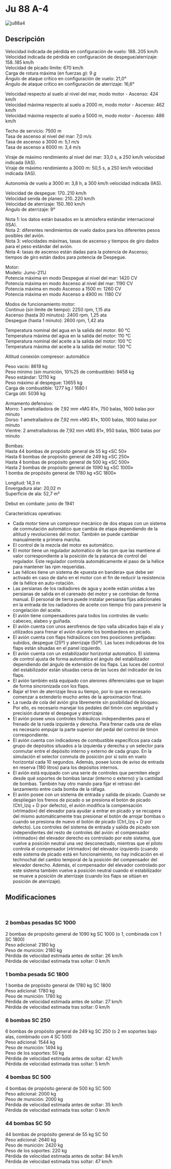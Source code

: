# Ju 88 A-4  
  
![ju88a4](../images/ju88a4.png)  
  
## Descripción  
  
Velocidad indicada de pérdida en configuración de vuelo: 188..205 km/h  
Velocidad indicada de pérdida en configuración de despegue/aterrizaje: 158..185 km/h  
Velocidad de picado límite: 670 km/h  
Carga de rotura máxima (en fuerzas <i>g</i>): 9 <i>g</i>  
Ángulo de ataque crítico en configuración de vuelo: 21,0°  
Ángulo de ataque crítico en configuración de aterrizaje: 16,6°  
  
Velocidad respecto al suelo al nivel del mar, modo motor - Ascenso: 424 km/h  
Velocidad máxima respecto al suelo a 2000 m, modo motor - Ascenso: 462 km/h  
Velocidad máxima respecto al suelo a 5000 m, modo motor - Ascenso: 486 km/h  
  
Techo de servicio: 7500 m  
Tasa de ascenso al nivel del mar: 7,0 m/s  
Tasa de ascenso a 3000 m: 5,1 m/s  
Tasa de ascenso a 6000 m: 3,4 m/s  
  
Viraje de máximo rendimiento al nivel del mar: 33,0 s, a 250 km/h velocidad indicada (IAS).  
Viraje de máximo rendimiento a 3000 m: 50,5 s, a 250 km/h velocidad indicada (IAS).  
  
Autonomía de vuelo a 3000 m: 3,8 h, a 300 km/h velocidad indicada (IAS).  
  
Velocidad de despegue: 170..210 km/h  
Velocidad senda de planeo: 210..220 km/h  
Velocidad de aterrizaje: 150..160 km/h  
Ángulo de aterrizaje: 9°  
  
Nota 1: los datos están basados en la atmósfera estándar internacional (ISA).  
Nota 2: diferentes rendimientos de vuelo dados para los diferentes pesos posibles del avión.  
Nota 3: velocidades máximas, tasas de ascenso y tiempos de giro dados para el peso estándar del avión.  
Nota 4: tasas de ascenso están dadas para la potencia de Ascenso; tiempos de giro están dados para potencia de Despegue.  
  
Motor:  
Modelo: Jumo-211J  
Potencia máxima en modo Despegue al nivel del mar: 1420 CV  
Potencia máxima en modo Ascenso al nivel del mar: 1190 CV  
Potencia máxima en modo Ascenso a 1500 m: 1260 CV  
Potencia máxima en modo Ascenso a 4900 m: 1180 CV  
  
Modos de funcionamiento motor:  
Continuo (sin límite de tiempo): 2250 rpm, 1,15 ata  
Ascenso (hasta 30 minutos): 2400 rpm, 1,25 ata  
Despegue (hasta 1 minuto): 2600 rpm, 1,42 ata  
  
Temperatura nominal del agua en la salida del motor: 80 °C  
Temperatura máxima del agua en la salida del motor: 110 °C  
Temperatura nominal del aceite a la salida del motor: 100 °C  
Temperatura máxima del aceite a la salida del motor: 130 °C  
  
Altitud conexión compresor: automático   
  
Peso vacío: 8619 kg  
Peso mínimo (sin munición, 10%25 de combustible): 9458 kg  
Peso estándar: 12110 kg  
Peso máximo al despegue: 13655 kg  
Carga de combustible: 1277 kg / 1680 l  
Carga útil: 5036 kg  
  
Armamento defensivo:  
Morro: 1 ametralladora de 7,92 mm «MG 81», 750 balas, 1600 balas por minuto  
Dorso: 1 ametralladora de 7,92 mm «MG 81», 1000 balas, 1600 balas por minuto  
Vientre: 2 ametralladoras de 7,92 mm «MG 81», 950 balas, 1600 balas por minuto  
  
Bombas:  
Hasta 44 bombas de propósito general de 55 kg «SC 50»  
Hasta 6 bombas de propósito general de 249 kg «SC 250»  
Hasta 4 bombas de propósito general de 500 kg «SC 500»  
Hasta 2 bombas de propósito general de 1090 kg «SC 1000»  
1 bomba de propósito general de 1780 kg «SC 1800»  
  
Longitud: 14,3 m  
Envergadura alar: 20,02 m  
Superficie de ala: 52,7 m²  
  
Debut en combate: junio de 1941  
  
Características operativas:  
- Cada motor tiene un compresor mecánico de dos etapas con un sistema de conmutación automático que cambia de etapa dependiendo de la altitud y revoluciones del motor. También se puede cambiar manualmente a primera marcha.  
- El control de la mezcla del motor es automático.  
- El motor tiene un regulador automático de las rpm que las mantiene al valor correspondiente a la posición de la palanca de control del regulador. Este regulador controla automáticamente el paso de la hélice para mantener las rpm requeridas.  
- Las hélices tiene un sistema de «puesta en bandera» que debe ser activado en caso de daño en el motor con el fin de reducir la resistencia de la hélice en auto-rotación.  
- Las persianas de los radiadores de agua y aceite están unidas a las persianas de salida en el carenado del motor y se controlan de forma manual. El personal de tierra puede instalar persianas fijas adicionales en la entrada de los radiadores de aceite con tiempo frío para prevenir la congelación del aceite.  
- El avión tiene compensadores para todos los controles de vuelo: cabeceo, alabeo y guiñada.  
- El avión cuenta con unos aerofrenos de tipo valla ubicados bajo el ala y utilizados para frenar el avión durante los bombardeos en picado.  
- El avión cuenta con flaps hidraúlicos con tres posiciones prefijadas: subidos, despegue (25º) y aterrizaje (50º). Las luces indicadoras de los flaps están situadas en el panel izquierdo.  
- El avión cuenta con un estabilizador horizontal automático. El sistema de control ajusta de forma automática el ángulo del estabilizador dependiendo del ángulo de extensión de los flaps. Las luces del control del estabilizador están situadas cerca de las luces del indicador de los flaps.  
- El avión también está equipado con alerones diferenciales que se bajan de forma sincronizada con los flaps.  
- Bajar el tren de aterrizaje lleva su tiempo, por lo que es necesario comenzar a extenderlo mucho antes de la aproximación final.  
- La rueda de cola del avión gira libremente sin posibilidad de bloqueo. Por ello, es necesario manejar los pedales del timón con seguridad y precisión durante el despegue y aterrizaje.  
- El avión posee unos controles hidráulicos independientes para el frenado de la rueda izquierda y derecha. Para frenar cada una de ellas es necesario empujar la parte superior del pedal del control de timón correspondiente.  
- El avión cuenta con indicadores de combustible específicos para cada grupo de depósitos situados a la izquierda y derecha y un selector para conmutar entre el depósito interno y externo de cada grupo. En la simulación el selector conmuta de posición por sí solo en vuelo horizontal cada 10 segundos. Además, posee luces de aviso de entrada en reserva (180 litros) para los depósitos internos.  
- El avión está equipado con una serie de controles que permiten elegir desde qué soportes de bombas lanzar (interno o externo) y la cantidad de bombas. También hay otro mando para fijar el retraso del lanzamiento entre cada bomba de la ráfaga.  
- El avión posee con un sistema de entrada y salida de picado. Cuando se despliegan los frenos de picado o se presiona el botón de picado (Ctrl_Izq + D por defecto), el avión modifica la compensación («trimado») del elevador para ayudar a entrar en picado y se recupera del mismo automáticamente tras presionar el botón de arrojar bombas o cuando se presiona de nuevo el botón de picado (Ctrl_Izq + D por defecto). Los controles del sistema de entrada y salida de picado son independientes del resto de controles del avión: el compensador («trimado») del elevador derecho es controlado por este sistema, que vuelve a posición neutral una vez desconectado, mientras que el piloto controla el compensador («trimado») del elevador izquierdo (cuando este sistema de picado está en funcionamiento, no hay indicación en el technochat del cambio temporal de la posición del compensador del elevador derecho. Además, el compensador del elevador controlado por este sistema también vuelve a posición neutral cuando el estabilizador se mueve a posición de aterrizaje (cuando los flaps se sitúan en posición de aterrizaje).  
  
## Modificaciones  
  ﻿
  
### 2 bombas pesadas SC 1000  
  
2 bombas de propósito general de 1090 kg SC 1000 (o 1, combinada con 1 SC 1800)  
Peso adicional: 2180 kg  
Peso de munición: 2180 kg  
Pérdida de velocidad estimada antes de soltar: 26 km/h  
Pérdida de velocidad estimada tras soltar: 0 km/h  ﻿
  
### 1 bomba pesada SC 1800  
  
1 bomba de propósito general de 1780 kg SC 1800  
Peso adicional: 1780 kg  
Peso de munición: 1780 kg  
Pérdida de velocidad estimada antes de soltar: 27 km/h  
Pérdida de velocidad estimada tras soltar: 0 km/h  ﻿
  
### 6 bombas SC 250  
  
6 bombas de propósito general de 249 kg SC 250 (o 2 en soportes bajo alas, combinado con 4 SC 500)  
Peso adicional: 1544 kg  
Peso de munición: 1494 kg  
Peso de los soportes: 50 kg  
Pérdida de velocidad estimada antes de soltar: 42 km/h  
Pérdida de velocidad estimada tras soltar: 5 km/h  ﻿
  
### 4 bombas SC 500  
  
4 bombas de propósito general de 500 kg SC 500  
Peso adicional: 2000 kg  
Peso de munición: 2000 kg  
Pérdida de velocidad estimada antes de soltar: 35 km/h  
Pérdida de velocidad estimada tras soltar: 0 km/h  ﻿
  
### 44 bombas SC 50  
  
44 bombas de propósito general de 55 kg SC 50  
Peso adicional: 2640 kg  
Peso de munición: 2420 kg  
Peso de los soportes: 220 kg  
Pérdida de velocidad estimada antes de soltar: 84 km/h  
Pérdida de velocidad estimada tras soltar: 47 km/h  